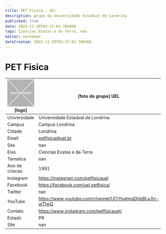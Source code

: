 ```yaml
---
title: PET Fisica - UEL
description: grupo da Universidade Estadual de Londrina
published: true
date: 2023-11-29T03:37:02.786468
tags: Ciencias Exatas e da Terra, nan
editor: markdown
dateCreated: 2023-11-29T03:37:02.786468
---
```


# PET Fisica


| ![placeholder.png](/placeholder.png) [logo] | [foto do grupo] UEL         |
| ------------------------------------------- | ------------------------------------------------- |
| Universidade                                | Universidade Estadual de Londrina      |
| Campus                                      | Campus Londrina            |
| Cidade                                      | Londrina             |
| Email                                       | petfisica@uel.br             |
| Site                                        | nan              |
| Eixo                                        | Ciencias Exatas e da Terra              |
| Tematica                                    | nan          |
| Ano de criacao                              | 1991        |
| Instagram                                   | https://instagram.com/petfisicauel         |
| Facebook                                    | https://facebook.com/uel.petfisica/          |
| Twitter                                     | nan           |
| YouTube                                     | https://www.youtube.com/channel/UCIYogtmqDhbBLyJhr-wThpQ           |
| Contato                                     | https://www.instagram.com/petfisicauel/         |
| Estado                                      |  PR            |
| Site                                        | nan |

